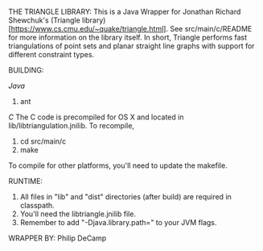 THE TRIANGLE LIBRARY:
This is a Java Wrapper for Jonathan Richard Shewchuk's (Triangle library)[https://www.cs.cmu.edu/~quake/triangle.html].
See src/main/c/README for more information on the library itself. In short, Triangle performs fast triangulations of
point sets and planar straight line graphs with support for different constraint types.


BUILDING:

*Java*
1. ant

*C*
The C code is precompiled for OS X and located in lib/libtriangulation.jnilib.
To recompile,
1. cd src/main/c
2. make

To compile for other platforms, you'll need to update the makefile.


RUNTIME:
1. All files in "lib" and "dist" directories (after build) are required in classpath. 
2. You'll need the libtriangle.jnilib file.  
3. Remember to add "-Djava.library.path=<lib dir>" to your JVM flags.


WRAPPER BY:
Philip DeCamp
